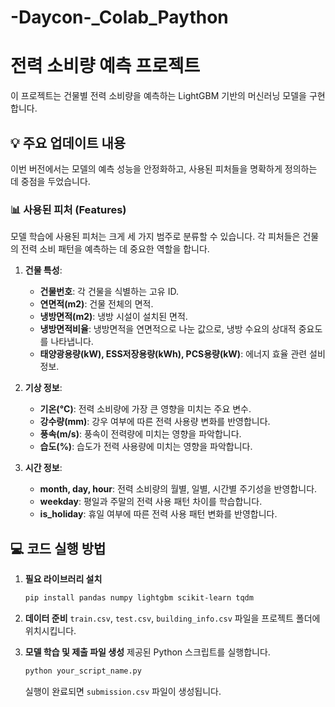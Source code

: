 # -Daycon-_Colab_Paython

# 전력 소비량 예측 프로젝트

이 프로젝트는 건물별 전력 소비량을 예측하는 LightGBM 기반의 머신러닝 모델을 구현합니다.

## 💡 주요 업데이트 내용

이번 버전에서는 모델의 예측 성능을 안정화하고, 사용된 피처들을 명확하게 정의하는 데 중점을 두었습니다.

### 📊 사용된 피처 (Features)

모델 학습에 사용된 피처는 크게 세 가지 범주로 분류할 수 있습니다. 각 피처들은 건물의 전력 소비 패턴을 예측하는 데 중요한 역할을 합니다.

1.  **건물 특성**:
    * **건물번호**: 각 건물을 식별하는 고유 ID.
    * **연면적(m2)**: 건물 전체의 면적.
    * **냉방면적(m2)**: 냉방 시설이 설치된 면적.
    * **냉방면적비율**: 냉방면적을 연면적으로 나눈 값으로, 냉방 수요의 상대적 중요도를 나타냅니다.
    * **태양광용량(kW), ESS저장용량(kWh), PCS용량(kW)**: 에너지 효율 관련 설비 정보.

2.  **기상 정보**:
    * **기온(°C)**: 전력 소비량에 가장 큰 영향을 미치는 주요 변수.
    * **강수량(mm)**: 강우 여부에 따른 전력 사용량 변화를 반영합니다.
    * **풍속(m/s)**: 풍속이 전력량에 미치는 영향을 파악합니다.
    * **습도(%)**: 습도가 전력 사용량에 미치는 영향을 파악합니다.

3.  **시간 정보**:
    * **month, day, hour**: 전력 소비량의 월별, 일별, 시간별 주기성을 반영합니다.
    * **weekday**: 평일과 주말의 전력 사용 패턴 차이를 학습합니다.
    * **is_holiday**: 휴일 여부에 따른 전력 사용 패턴 변화를 반영합니다.

## 💻 코드 실행 방법

1.  **필요 라이브러리 설치**
    ```bash
    pip install pandas numpy lightgbm scikit-learn tqdm
    ```

2.  **데이터 준비**
    `train.csv`, `test.csv`, `building_info.csv` 파일을 프로젝트 폴더에 위치시킵니다.

3.  **모델 학습 및 제출 파일 생성**
    제공된 Python 스크립트를 실행합니다.
    ```bash
    python your_script_name.py
    ```
    실행이 완료되면 `submission.csv` 파일이 생성됩니다.
